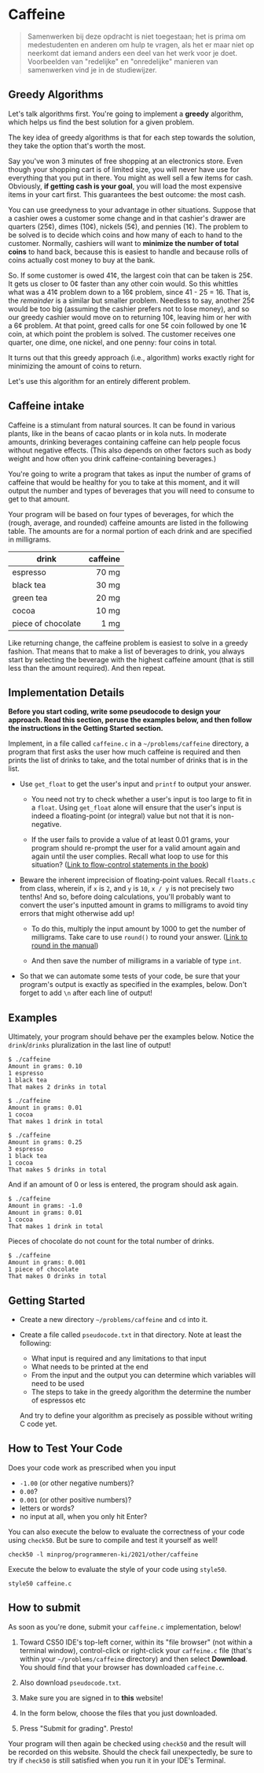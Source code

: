 # Caffeine

> Samenwerken bij deze opdracht is niet toegestaan; het is prima om medestudenten en anderen om hulp te vragen, als het er maar niet op neerkomt dat iemand anders een deel van het werk voor je doet. Voorbeelden van "redelijke" en "onredelijke" manieren van samenwerken vind je in de studiewijzer.


## Greedy Algorithms

Let's talk algorithms first. You're going to implement a **greedy** algorithm, which helps us find the best solution for a given problem.

The key idea of greedy algorithms is that for each step towards the solution, they take the option that's worth the most.

Say you've won 3 minutes of free shopping at an electronics store. Even though your shopping cart is of limited size, you will never have use for everything that you put in there. You might as well sell a few items for cash. Obviously, **if getting cash is your goal**, you will load the most expensive items in your cart first. This guarantees the best outcome: the most cash.

You can use greedyness to your advantage in other situations. Suppose that a cashier owes a customer some change and in that cashier's drawer are quarters (25¢), dimes (10¢), nickels (5¢), and pennies (1¢). The problem to be solved is to decide which coins and how many of each to hand to the customer. Normally, cashiers will want to **minimize the number of total coins** to hand back, because this is easiest to handle and because rolls of coins actually cost money to buy at the bank.

So. If some customer is owed 41¢, the largest coin that can be taken is 25¢. It gets us closer to 0¢ faster than any other coin would. So this whittles what was a 41¢ problem down to a 16¢ problem, since 41 - 25 = 16\. That is, the *remainder* is a similar but smaller problem. Needless to say, another 25¢ would be too big (assuming the cashier prefers not to lose money), and so our greedy cashier would move on to returning 10¢, leaving him or her with a 6¢ problem. At that point, greed calls for one 5¢ coin followed by one 1¢ coin, at which point the problem is solved. The customer receives one quarter, one dime, one nickel, and one penny: four coins in total.

It turns out that this greedy approach (i.e., algorithm) works exactly right for minimizing the amount of coins to return.

Let's use this algorithm for an entirely different problem.


## Caffeine intake

Caffeine is a stimulant from natural sources. It can be found in various plants, like in the beans of cacao plants or in kola nuts. In moderate amounts, drinking beverages containing caffeine can help people focus without negative effects. (This also depends on other factors such as body weight and how often you drink caffeine-containing beverages.)

You're going to write a program that takes as input the number of grams of caffeine that would be healthy for you to take at this moment, and it will output the number and types of beverages that you will need to consume to get to that amount.

Your program will be based on four types of beverages, for which the (rough, average, and rounded) caffeine amounts are listed in the following table. The amounts are for a normal portion of each drink and are specified in milligrams.

| drink                | caffeine |
| -------------------- | -------: |
| espresso             |    70 mg |
| black tea            |    30 mg |
| green tea            |    20 mg |
| cocoa                |    10 mg |
| piece of chocolate   |     1 mg |

Like returning change, the caffeine problem is easiest to solve in a greedy fashion. That means that to make a list of beverages to drink, you always start by selecting the beverage with the highest caffeine amount (that is still less than the amount required). And then repeat.


## Implementation Details

**Before you start coding, write some pseudocode to design your approach. Read this section, peruse the examples below, and then follow the instructions in the Getting Started section.**

Implement, in a file called `caffeine.c` in a `~/problems/caffeine` directory, a program that first asks the user how much caffeine is required and then prints the list of drinks to take, and the total number of drinks that is in the list.

*   Use `get_float` to get the user's input and `printf` to output your answer.

    *   You need not try to check whether a user's input is too large to fit in a `float`. Using `get_float` alone will ensure that the user's input is indeed a floating-point (or integral) value but not that it is non-negative.

    *   If the user fails to provide a value of at least 0.01 grams, your program should re-prompt the user for a valid amount again and again until the user complies. Recall what loop to use for this situation? ([Link to flow-control statements in the book](http://www.beej.us/guide/bgc/html/split/variables-and-statements.html#flow-control))

*   Beware the inherent imprecision of floating-point values. Recall `floats.c` from class, wherein, if `x` is `2`, and `y` is `10`, `x / y` is not precisely two tenths! And so, before doing calculations, you'll probably want to convert the user's inputted amount in grams to milligrams to avoid tiny errors that might otherwise add up!

    *   To do this, multiply the input amount by 1000 to get the number of milligrams. Take care to use `round()` to round your answer. ([Link to round in the manual](https://manual.cs50.io/3/round))
    
    *   And then save the number of milligrams in a variable of type `int`.

*   So that we can automate some tests of your code, be sure that your program's output is exactly as specified in the examples, below. Don't forget to add `\n` after each line of output!


## Examples

Ultimately, your program should behave per the examples below. Notice the `drink`/`drinks` pluralization in the last line of output!

    $ ./caffeine
    Amount in grams: 0.10
    1 espresso
    1 black tea
    That makes 2 drinks in total

    $ ./caffeine
    Amount in grams: 0.01
    1 cocoa
    That makes 1 drink in total

    $ ./caffeine
    Amount in grams: 0.25
    3 espresso
    1 black tea
    1 cocoa
    That makes 5 drinks in total

And if an amount of 0 or less is entered, the program should ask again.

    $ ./caffeine
    Amount in grams: -1.0
    Amount in grams: 0.01
    1 cocoa
    That makes 1 drink in total

Pieces of chocolate do not count for the total number of drinks.

    $ ./caffeine
    Amount in grams: 0.001
    1 piece of chocolate
    That makes 0 drinks in total


## Getting Started


*   Create a new directory `~/problems/caffeine` and `cd` into it.

*   Create a file called `pseudocode.txt` in that directory. Note at least the following:

    *   What input is required and any limitations to that input
    *   What needs to be printed at the end
    *   From the input and the output you can determine which variables will need to be used
    *   The steps to take in the greedy algorithm the determine the number of espressos etc

    And try to define your algorithm as precisely as possible without writing C code yet.


## How to Test Your Code

Does your code work as prescribed when you input

*   `-1.00` (or other negative numbers)?
*   `0.00`?
*   `0.001` (or other positive numbers)?
*   letters or words?
*   no input at all, when you only hit Enter?

You can also execute the below to evaluate the correctness of your code using `check50`. But be sure to compile and test it yourself as well!

    check50 -l minprog/programmeren-ki/2021/other/caffeine

Execute the below to evaluate the style of your code using `style50`.

    style50 caffeine.c


## How to submit

As soon as you're done, submit your `caffeine.c` implementation, below! 

1. Toward CS50 IDE's top-left corner, within its "file browser" (not within a terminal window), control-click or right-click your `caffeine.c` file (that's within your `~/problems/caffeine` directory) and then select **Download**. You should find that your browser has downloaded `caffeine.c`.

2. Also download `pseudocode.txt`.

3. Make sure you are signed in to **this** website!

4. In the form below, choose the files that you just downloaded.

5. Press "Submit for grading". Presto!

Your program will then again be checked using `check50` and the result will be recorded on this website. Should the check fail unexpectedly, be sure to try if `check50` is still satisfied when you run it in your IDE's Terminal.
